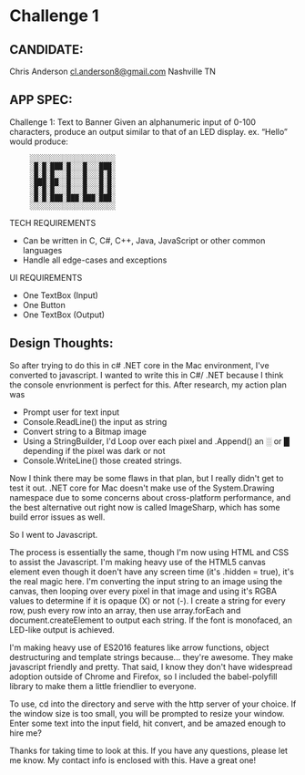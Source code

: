 # Challenge 1

## CANDIDATE:

Chris Anderson
cl.anderson8@gmail.com
Nashville TN


## APP SPEC:
  
  Challenge 1: Text to Banner
  Given an alphanumeric input of 0-100 characters, produce an output similar to that of an LED display.
  ex. “Hello” would produce:

         ░░░░░░░░░░░░░░░░░░░░░
         ░█░█░███░█░░░█░░░███░
         ░█░█░█░░░█░░░█░░░█░█░
         ░███░██░░█░░░█░░░█░█░
         ░█░█░█░░░█░░░█░░░█░█░
         ░█░█░███░███░███░███░
         ░░░░░░░░░░░░░░░░░░░░░

  TECH REQUIREMENTS
  * Can be written in C, C#, C++, Java, JavaScript or other common languages
  * Handle all edge-cases and exceptions

  UI REQUIREMENTS
  * One TextBox (Input)
  * One Button
  * One TextBox (Output)

## Design Thoughts:

So after trying to do this in c# .NET core in the Mac environment, I've converted to javascript. I wanted to
write this in C#/ .NET because I think the console envrionment is perfect for this. After research, my action plan was

* Prompt user for text input
* Console.ReadLine() the input as string
* Convert string to a Bitmap image
* Using a StringBuilder, I'd Loop over each pixel and .Append() an ░ or █ depending if the pixel was dark or not
* Console.WriteLine() those created strings.

Now I think there may be some flaws in that plan, but I really didn't get to test it out. 
.NET core for Mac doesn't make use of the System.Drawing namespace due to some concerns about cross-platform performance,
and the best alternative out right now is called ImageSharp, which has some build error issues as well.

So I went to Javascript.

The process is essentially the same, though I'm now using HTML and CSS to assist the Javascript.
I'm making heavy use of the HTML5 canvas element even though it doen't have any screen time (it's .hidden = true), it's the real magic here.
I'm converting the input string to an image using the canvas, then looping over every pixel in that image and using it's RGBA values
to determine if it is opaque (X) or not (-). I create a string for every row, push every row into an array, then use array.forEach
and document.createElement to output each string. If the font is monofaced, an LED-like output is achieved.

I'm making heavy use of ES2016 features like arrow functions, object destructuring and template strings because... they're awesome. 
They make javascript friendly and pretty. That said, I know they don't have widespread adoption outside of Chrome and Firefox, so I
included the babel-polyfill library to make them a little friendlier to everyone.

To use, cd into the directory and serve with the http server of your choice. If the window size is too small, you will be prompted to 
resize your window. Enter some text into the input field, hit convert, and be amazed enough to hire me?

Thanks for taking time to look at this. If you have any questions, please let me know. My contact info is enclosed with this. Have a great one!